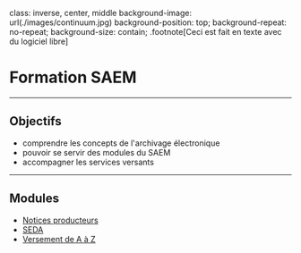 class: inverse, center, middle
background-image: url(./images/continuum.jpg)
background-position: top;
background-repeat: no-repeat;
background-size: contain;
.footnote[Ceci est fait en texte avec du logiciel libre]

# Formation SAEM

---

## Objectifs

- comprendre les concepts de l'archivage électronique
- pouvoir se servir des modules du SAEM
- accompagner les services versants

---

## Modules

- [Notices producteurs](./noticeproducteur.html)
- [SEDA](./SEDA.html)
- [Versement de A à Z](./Versement.html)
